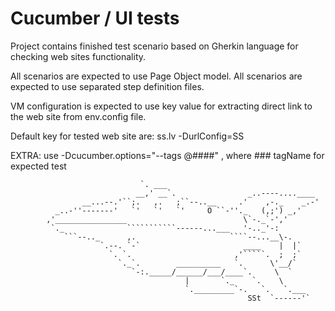 # Cucumber / UI tests

Project contains finished test scenario based on Gherkin language for
checking web sites functionality.

All scenarios are expected to use Page Object model.
All scenarios are expected to use separated step definition files.

VM configuration is expected to use key value for extracting direct link to the web site
from env.config file.

Default key for tested web site are:
ss.lv       -DurlConfig=SS

EXTRA:
use -Dcucumber.options="--tags @####" , where ### tagName for expected test


                                 `. ___
                                __,' __`.                _..----....____
                    __...--.'``;.   ,.   ;``--..__     .'    ,-._    _.-'
              _..-''-------'   `'   `'   `'     O ``-''._   (,;') _,'
            ,'________________                          \`-._`-','
             `._              ```````````------...___   '-.._'-:
                ```--.._      ,.                     ````--...__\-.
                        `.--. `-`                       ____    |  |`
                          `. `.                       ,'`````.  ;  ;`
                            `._`.        __________   `.      \'__/`
                               `-:._____/______/___/____`.     \  `
                                           |       `._    `.    \
                                           `._________`-.   `.   `.___
                                                         SSt  `------'`


